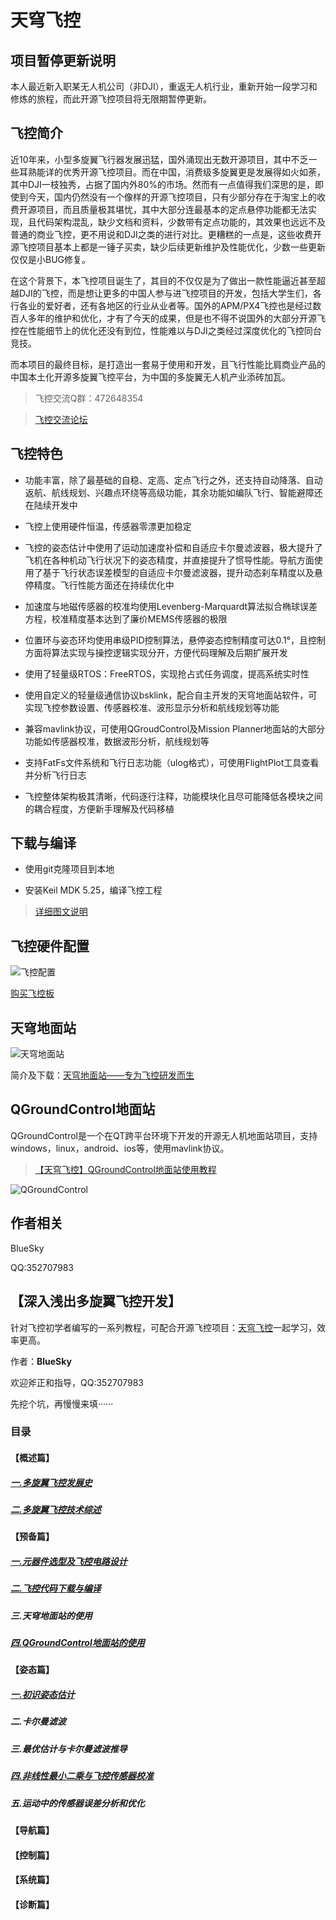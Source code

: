 # 天穹飞控

## 项目暂停更新说明

本人最近新入职某无人机公司（非DJI），重返无人机行业，重新开始一段学习和修炼的旅程，而此开源飞控项目将无限期暂停更新。

## 飞控简介

近10年来，小型多旋翼飞行器发展迅猛，国外涌现出无数开源项目，其中不乏一些耳熟能详的优秀开源飞控项目。而在中国，消费级多旋翼更是发展得如火如荼，其中DJI一枝独秀，占据了国内外80%的市场。然而有一点值得我们深思的是，即使到今天，国内仍然没有一个像样的开源飞控项目，只有少部分存在于淘宝上的收费开源项目，而且质量极其堪忧，其中大部分连最基本的定点悬停功能都无法实现，且代码架构混乱，缺少文档和资料，少数带有定点功能的，其效果也远远不及普通的商业飞控，更不用说和DJI之类的进行对比。更糟糕的一点是，这些收费开源飞控项目基本上都是一锤子买卖，缺少后续更新维护及性能优化，少数一些更新仅仅是小BUG修复。

在这个背景下，本飞控项目诞生了，其目的不仅仅是为了做出一款性能逼近甚至超越DJI的飞控，而是想让更多的中国人参与进飞控项目的开发，包括大学生们，各行各业的爱好者，还有各地区的行业从业者等。国外的APM/PX4飞控也是经过数百人多年的维护和优化，才有了今天的成果，但是也不得不说国外的大部分开源飞控在性能细节上的优化还没有到位，性能难以与DJI之类经过深度优化的飞控同台竞技。

而本项目的最终目标，是打造出一套易于使用和开发，且飞行性能比肩商业产品的中国本土化开源多旋翼飞控平台，为中国的多旋翼无人机产业添砖加瓦。

>飞控交流Q群：472648354

>[飞控交流论坛](http://bbs.loveuav.com/forum-68-1.html)

## 飞控特色

- 功能丰富，除了最基础的自稳、定高、定点飞行之外，还支持自动降落、自动返航、航线规划、兴趣点环绕等高级功能，其余功能如编队飞行、智能避障还在陆续开发中

- 飞控上使用硬件恒温，传感器零漂更加稳定

- 飞控的姿态估计中使用了运动加速度补偿和自适应卡尔曼滤波器，极大提升了飞机在各种机动飞行状况下的姿态精度，并直接提升了惯导性能。导航方面使用了基于飞行状态误差模型的自适应卡尔曼滤波器，提升动态刹车精度以及悬停精度。飞行性能方面还在持续优化中

- 加速度与地磁传感器的校准均使用Levenberg-Marquardt算法拟合椭球误差方程，校准精度基本达到了廉价MEMS传感器的极限

- 位置环与姿态环均使用串级PID控制算法，悬停姿态控制精度可达0.1°，且控制方面将算法实现与操控逻辑实现分开，方便代码理解及后期扩展开发

- 使用了轻量级RTOS：FreeRTOS，实现抢占式任务调度，提高系统实时性

- 使用自定义的轻量级通信协议bsklink，配合自主开发的天穹地面站软件，可实现飞控参数设置、传感器校准、波形显示分析和航线规划等功能

- 兼容mavlink协议，可使用QGroudControl及Mission Planner地面站的大部分功能如传感器校准，数据波形分析，航线规划等

- 支持FatFs文件系统和飞行日志功能（ulog格式），可使用FlightPlot工具查看并分析飞行日志

- 飞控整体架构极其清晰，代码逐行注释，功能模块化且尽可能降低各模块之间的耦合程度，方便新手理解及代码移植

## 下载与编译

- 使用git克隆项目到本地

- 安装Keil MDK 5.25，编译飞控工程

>[详细图文说明](http://bbs.loveuav.com/thread-11422-1-1.html)


## 飞控硬件配置

![飞控配置](https://github.com/loveuav/BlueSkyFlightControl/blob/master/PIC/飞控配置.jpg)

[购买飞控板](https://item.taobao.com/item.htm?spm=a1z10.3-c-s.w4002-1694068282.10.3d006ada1kJAJG&id=580800534157)

## 天穹地面站

![天穹地面站](https://github.com/loveuav/BlueSkyFlightControl/blob/master/PIC/BlueSkyPilot.jpg)

简介及下载：[天穹地面站——专为飞控研发而生](https://blog.csdn.net/loveuav/article/details/83592374)

## QGroundControl地面站

QGroundControl是一个在QT跨平台环境下开发的开源无人机地面站项目，支持windows，linux，android、ios等，使用mavlink协议。

>[【天穹飞控】QGroundControl地面站使用教程](http://bbs.loveuav.com/thread-11450-1-1.html)

![QGroundControl](https://github.com/loveuav/BlueSkyFlightControl/blob/master/PIC/QGroudControl.jpg)

## 作者相关

BlueSky

QQ:352707983

## 【深入浅出多旋翼飞控开发】

针对飞控初学者编写的一系列教程，可配合开源飞控项目：[天穹飞控](https://github.com/loveuav/BlueSkyFlightControl)一起学习，效率更高。

作者：**BlueSky**

欢迎斧正和指导，QQ:352707983 

先挖个坑，再慢慢来填······

### 目录

#### 【概述篇】

##### [一.多旋翼飞控发展史](http://bbs.loveuav.com/thread-693-1-1.html)

##### [二.多旋翼飞控技术综述](https://blog.csdn.net/loveuav/article/details/81605417)

#### 【预备篇】

##### [一.元器件选型及飞控电路设计](http://bbs.loveuav.com/thread-11314-1-1.html)
##### [二.飞控代码下载与编译](http://bbs.loveuav.com/thread-11422-1-1.html)
##### 三.天穹地面站的使用
##### [四.QGroundControl地面站的使用](http://bbs.loveuav.com/thread-11450-1-1.html)

#### 【姿态篇】
##### [一.初识姿态估计](https://blog.csdn.net/loveuav/article/details/81713015)
##### 二.卡尔曼滤波
##### 三.最优估计与卡尔曼滤波推导
##### [四.非线性最小二乘与飞控传感器校准](https://blog.csdn.net/loveuav/article/details/81592870)
##### 五.运动中的传感器误差分析和优化

#### 【导航篇】

#### 【控制篇】

#### 【系统篇】

#### 【诊断篇】
